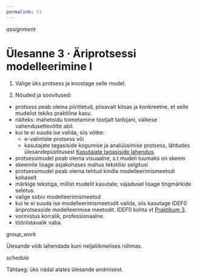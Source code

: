 ```yaml
---
permalink: Y3
---
```


<div style='display: inline-block;'> <i class="material-icons ikoon tomato">assignment</i></div>

# Ülesanne 3 · Äriprotsessi modelleerimine I

1. Valige üks protsess ja koostage selle mudel.

2. Nõuded ja soovitused:

- protsess peab olema piiritletud, piisavalt kitsas ja konkreetne, et selle mudelist tekiks praktiline kasu.
- näiteks: mahetoidu toimetamine tootjalt tarbijani, väikese vahendusettevõtte abil.
- kui te ei suuda ise valida, siis võtke:
  - e-valimiste protsess või
  - kasutajate tagasiside kogumise ja analüüsimise protsess, lähtudes ülesandepüstitusest [Kasutajate tagasiside lahendus](Tagasiside).
- protsessimudel peab olema visuaalne, s.t mudeli tuumaks on skeem
- skeemile lisage asjakohases mahus tekstilisi selgitusi
- protsessimudel peab olema tehtud kindla modelleerimismeetodi kohaselt
- märkige tekstiga, millist mudelit kasutate; vajadusel lisage tingmärkide seletus.
- valige sobiv modelleerimismeetod
- kui te ei suuda ise modelleerimismeetodit valida, siis kasutage IDEF0 äriprotsesside modelleerimise meetodit. IDEF0 kohta vt [Praktikum 3](P3).
- vormistus korralik, professionaalne.
- tööriistavalik vaba.

<div style='display: inline-block;'> <i class="material-icons ikoon tomato">group_work</i></div>

Ülesande võib lahendada kuni neljaliikmelises rühmas.

<div style='display: inline-block;'> <i class="material-icons ikoon tomato">schedule</i></div>

Tähtaeg: üks nädal alates ülesande andmisest.

